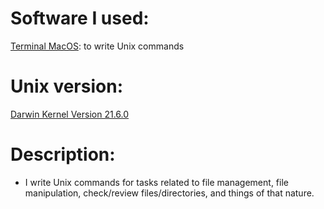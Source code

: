 # Software I used:
[Terminal MacOS](https://support.apple.com/guide/terminal/welcome/mac): to write Unix commands

# Unix version: 
[Darwin Kernel Version 21.6.0](https://www.operating-system.org/betriebssystem/_english/bs-darwin.htm)

# Description: 

- I write Unix commands for tasks related to file management, file manipulation, check/review files/directories, and things of that nature.
